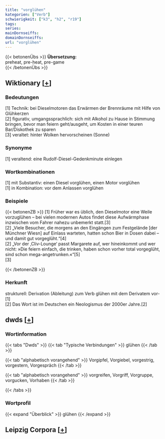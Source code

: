 ```yaml
---
title: "vorglühen"
kategorien: ["Verb"]
schwierigkeit: ["k3", "h2", "r19"]
tags:
series:
mainDornseiffs:
domainDornseiffs:
url: "vorglühen"
---
```


{{< betonenÜbs >}}
**Übersetzung:**  
preheat, pre-heat, pre-game  
{{< /betonenÜbs >}}

## Wiktionary [[+](https://de.wiktionary.org/wiki/vorglühen)]

### Bedeutungen
[1] Technik: bei Dieselmotoren das Erwärmen der Brennräume mit Hilfe von Glühkerzen  
[2] figurativ, umgangssprachlich: sich mit Alkohol zu Hause in Stimmung bringen, bevor man feiern geht/ausgeht, um Kosten in einer teuren Bar/Diskothek zu sparen  
[3] veraltet: hinter Wolken hervorscheinen (Sonne)  

### Synonyme
[1] veraltend: eine Rudolf-Diesel-Gedenkminute einlegen  

### Wortkombinationen
[1] mit Substantiv: einen Diesel vorglühen, einen Motor vorglühen  
[1] in Kombination: vor dem Anlassen vorglühen  

### Beispiele
{{< betonenZB >}}
[1] Früher war es üblich, den Dieselmotor eine Weile vorzuglühen – bei vielen modernen Autos findet diese Aufwärmphase inzwischen vom Fahrer nahezu unbemerkt statt.[3]  
[2] „Viele Besucher, die morgens an den Eingängen zum Festgelände [der Münchner Wiesn] auf Einlass warteten, hatten schon Bier in Dosen dabei – und damit gut vorgeglüht.“[4]  
[2] „Vor der ‚Cliv-Lounge‘ passt Margarete auf, wer hineinkommt und wer nicht: »Die feiern einfach, die trinken, haben schon vorher total vorgeglüht, sind schon mega-angetrunken.«“[5]  
[3]  

{{< /betonenZB >}}
### Herkunft
strukturell: Derivation (Ableitung) zum Verb glühen mit dem Derivatem vor-[1]  
[2] Das Wort ist im Deutschen ein Neologismus der 2000er Jahre.[2]  



## dwds [[+](https://www.dwds.de/wb/vorglühen)]

### Wortinformation
{{< tabs "Dwds" >}}
{{< tab "Typische Verbindungen" >}}
glühen
{{< /tab >}}

{{< tab "alphabetisch vorangehend" >}}
Vorgipfel, Vorgiebel, vorgestrig, vorgestern, Vorgespräch
{{< /tab >}}

{{< tab "alphabetisch vorangehend" >}}
vorgreifen, Vorgriff, Vorgruppe, vorgucken, Vorhaben
{{< /tab >}}

{{< /tabs >}}

### Wortprofil
{{< expand "Überblick" >}} glühen {{< /expand >}}

## Leipzig Corpora [[+](https://corpora.uni-leipzig.de/en/res?word=vorglühen&corpusId=deu_newscrawl-public_2018)]

